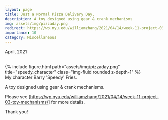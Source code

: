 ```yaml
---
layout: page
title: Just a Normal Pizza Delivery Day.
description: A toy designed using gear & crank mechanisms
img: assets/img/pizzaday.png
redirect: https://wp.nyu.edu/williamzhang/2021/04/14/week-11-project-03-toy-mechanisms/
importance: 10
category: Miscellaneous
---
```


April, 2021

<br>

<div class="row">
    <div class="col-sm mt-3 mt-md-0">
        {% include figure.html path="assets/img/pizzaday.png" title="speedy_character" class="img-fluid rounded z-depth-1" %}
    </div>
</div>
<div class="caption">
    My character Barry 'Speedy' Fries.
</div>

A toy designed using gear & crank mechanisms.

Please see [https://wp.nyu.edu/williamzhang/2021/04/14/week-11-project-03-toy-mechanisms/] for more details.

Thank you!
